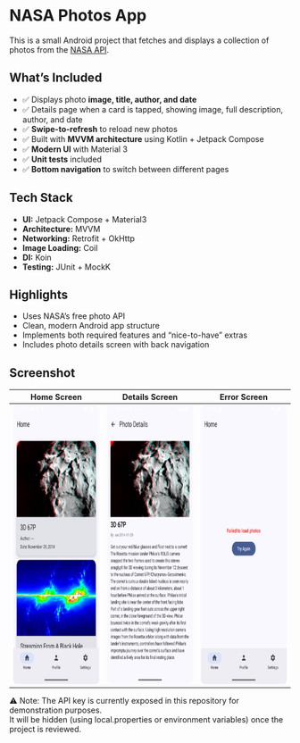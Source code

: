 # NASA Photos App

This is a small Android project that fetches and displays a collection of photos from the [NASA API](https://api.nasa.gov/).

## What’s Included
- ✅ Displays photo **image, title, author, and date**
- ✅ Details page when a card is tapped, showing image, full description, author, and date
- ✅ **Swipe-to-refresh** to reload new photos
- ✅ Built with **MVVM architecture** using Kotlin + Jetpack Compose
- ✅ **Modern UI** with Material 3
- ✅ **Unit tests** included
- ✅ **Bottom navigation** to switch between different pages

## Tech Stack
- **UI:** Jetpack Compose + Material3
- **Architecture:** MVVM
- **Networking:** Retrofit + OkHttp
- **Image Loading:** Coil
- **DI:** Koin
- **Testing:** JUnit + MockK

## Highlights
- Uses NASA’s free photo API
- Clean, modern Android app structure
- Implements both required features and “nice-to-have” extras
- Includes photo details screen with back navigation

## Screenshot
| Home Screen | Details Screen | Error Screen                                           |
|------------|----------------|--------------------------------------------------------|
| <img src="images/Home.png" alt="Home" height="500"/> | <img src="images/Details.png" alt="Details" height="500"/> | <img src="images/Error.png" alt="Error" height="500"/> |


⚠️ Note: The API key is currently exposed in this repository for demonstration purposes.  
It will be hidden (using local.properties or environment variables) once the project is reviewed.
